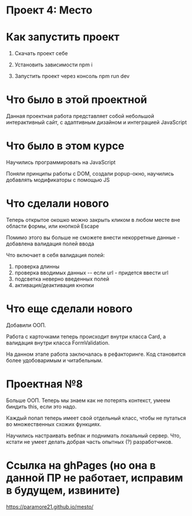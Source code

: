 # Проект 4: Место

# Как запустить проект

1) Скачать проект себе

2) Установить зависимости
npm i

3) Запустить проект через консоль
npm run dev

# Что было в этой проектной

Данная проектная работа представляет собой небольшой интерактивный сайт, с адаптивным дизайном и интеграцией JavaScript

# Что было в этом курсе

Научились программировать на JavaScript

Поняли принципы работы с DOM, создали popup-окно, научились добавлять модификаторы с помощью JS

# Что сделали нового

Теперь открытое окошко можно закрыть кликом в любом месте вне области формы, или кнопкой Escape

Помимо этого вы больше не сможете внести некорретные данные - добавлена валидация полей ввода

Что включает в себя валидация полей:


1) проверка длинны
2) проверка вводимых данных -- если url - придется ввести url
3) подсветка неверно введенных полей
4) активация/деактивация кнопки

# Что еще сделали нового

Добавили ООП.

Работа с карточками теперь происходит внутри класса Card, а валидация внутри класса FormValidation. 

На данном этапе работа заключалась в рефакторинге. Код становится более удобоваримым и читабельным.

# Проектная №8

Больше ООП. Теперь мы знаем как не потерять контекст, умеем биндить this, если это надо. 

Каждый попап теперь имеет свой отдельный класс, чтобы не путаться во множественных схожих функциях.

Научились настраивать вебпак и поднимать локальный сервер. Что, кстати не умеет делать добрая часть опытных (?) разработчиков.


# Ссылка на ghPages (но она в данной ПР не работает, исправим в будущем, извините)

https://paramore21.github.io/mesto/

